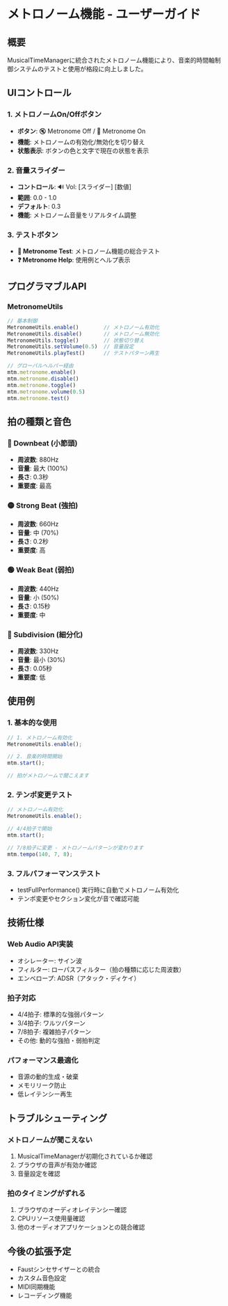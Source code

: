 # メトロノーム機能 - ユーザーガイド

## 概要
MusicalTimeManagerに統合されたメトロノーム機能により、音楽的時間軸制御システムのテストと使用が格段に向上しました。

## UIコントロール

### 1. メトロノームOn/Offボタン
- **ボタン**: 🔇 Metronome Off / 🥁 Metronome On
- **機能**: メトロノームの有効化/無効化を切り替え
- **状態表示**: ボタンの色と文字で現在の状態を表示

### 2. 音量スライダー
- **コントロール**: 🔊 Vol: [スライダー] [数値]
- **範囲**: 0.0 - 1.0
- **デフォルト**: 0.3
- **機能**: メトロノーム音量をリアルタイム調整

### 3. テストボタン
- **🥁 Metronome Test**: メトロノーム機能の総合テスト
- **❓ Metronome Help**: 使用例とヘルプ表示

## プログラマブルAPI

### MetronomeUtils
```javascript
// 基本制御
MetronomeUtils.enable()        // メトロノーム有効化
MetronomeUtils.disable()       // メトロノーム無効化
MetronomeUtils.toggle()        // 状態切り替え
MetronomeUtils.setVolume(0.5)  // 音量設定
MetronomeUtils.playTest()      // テストパターン再生

// グローバルヘルパー経由
mtm.metronome.enable()
mtm.metronome.disable()
mtm.metronome.toggle()
mtm.metronome.volume(0.5)
mtm.metronome.test()
```

## 拍の種類と音色

### 🔴 Downbeat (小節頭)
- **周波数**: 880Hz
- **音量**: 最大 (100%)
- **長さ**: 0.3秒
- **重要度**: 最高

### 🟡 Strong Beat (強拍)
- **周波数**: 660Hz
- **音量**: 中 (70%)
- **長さ**: 0.2秒
- **重要度**: 高

### 🟢 Weak Beat (弱拍)
- **周波数**: 440Hz
- **音量**: 小 (50%)
- **長さ**: 0.15秒
- **重要度**: 中

### 🔵 Subdivision (細分化)
- **周波数**: 330Hz
- **音量**: 最小 (30%)
- **長さ**: 0.05秒
- **重要度**: 低

## 使用例

### 1. 基本的な使用
```javascript
// 1. メトロノーム有効化
MetronomeUtils.enable();

// 2. 音楽的時間開始
mtm.start();

// 拍がメトロノームで聞こえます
```

### 2. テンポ変更テスト
```javascript
// メトロノーム有効化
MetronomeUtils.enable();

// 4/4拍子で開始
mtm.start();

// 7/8拍子に変更 - メトロノームパターンが変わります
mtm.tempo(140, 7, 8);
```

### 3. フルパフォーマンステスト
- testFullPerformance() 実行時に自動でメトロノーム有効化
- テンポ変更やセクション変化が音で確認可能

## 技術仕様

### Web Audio API実装
- オシレーター: サイン波
- フィルター: ローパスフィルター（拍の種類に応じた周波数）
- エンベロープ: ADSR（アタック・ディケイ）

### 拍子対応
- 4/4拍子: 標準的な強弱パターン
- 3/4拍子: ワルツパターン
- 7/8拍子: 複雑拍子パターン
- その他: 動的な強拍・弱拍判定

### パフォーマンス最適化
- 音源の動的生成・破棄
- メモリリーク防止
- 低レイテンシー再生

## トラブルシューティング

### メトロノームが聞こえない
1. MusicalTimeManagerが初期化されているか確認
2. ブラウザの音声が有効か確認
3. 音量設定を確認

### 拍のタイミングがずれる
1. ブラウザのオーディオレイテンシー確認
2. CPUリソース使用量確認
3. 他のオーディオアプリケーションとの競合確認

## 今後の拡張予定
- Faustシンセサイザーとの統合
- カスタム音色設定
- MIDI同期機能
- レコーディング機能
